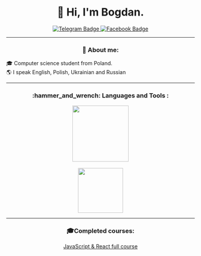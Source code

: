 <h1 align="center">👋 Hi, I'm Bogdan.</h3>

<p align="center">
  <a href="https://t.me/bderdz">
    <img src="https://img.shields.io/badge/Telegram-1A1B26?style=for-the-badge&logo=telegram&logoColor=white" alt="Telegram Badge"/>
   </a>
  <a href="https://www.facebook.com/b.derdz/">
    <img src="https://img.shields.io/badge/Facebook-1A1B26?style=for-the-badge&logo=facebook&logoColor=white" alt="Facebook Badge"/>
   </a>
</p>

---

<h3 align="center">📕 About me:</h3>

<p>
  🎓 Computer science student from Poland. 
  <br>
  🌎 I speak English, Polish, Ukrainian and Russian 
</p>

---

<h3 align="center">:hammer_and_wrench: Languages and Tools :</h3>

<div align="center">
  <img height=150 align="center" src="https://github-readme-stats-sigma-five.vercel.app/api/top-langs/?username=bderdz&layout=compact&theme=dracula&hide_border=true" />
  <br>
  <br>
  <img height=120 align="center" src="https://skillicons.dev/icons?i=python,cpp,git&perline=3"/>
</div>

---

<h3 align="center">🎓Completed courses:</h3>

<div align="center">

<a href="https://www.udemy.com/certificate/UC-1d930940-a7fa-4a69-8b04-13cbb998e2d9/">JavaScript & React full course</a>
</div>

